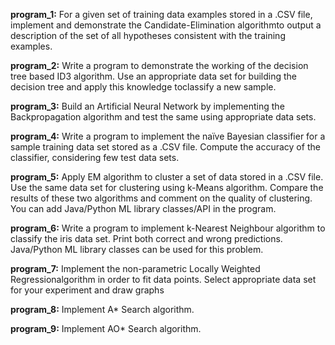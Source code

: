 **program_1:** For a given set of training data examples stored in a .CSV file, implement and demonstrate the 
Candidate-Elimination algorithmto output a description of the set of all hypotheses consistent 
with the training examples. 


**program_2:** Write a program to demonstrate the working of the decision tree based ID3 algorithm. Use an 
appropriate data set for building the decision tree and apply this knowledge toclassify a new 
sample.


**program_3:** Build an Artificial Neural Network by implementing the Backpropagation algorithm and test the 
same using appropriate data sets.


**program_4:** Write a program to implement the naïve Bayesian classifier for a sample training data set stored 
as a .CSV file. Compute the accuracy of the classifier, considering few test data sets.


**program_5:** Apply EM algorithm to cluster a set of data stored in a .CSV file. Use the same data set for 
clustering using k-Means algorithm. Compare the results of these two algorithms and comment 
on the quality of clustering. You can add Java/Python ML library classes/API in the program.


**program_6:** Write a program to implement k-Nearest Neighbour algorithm to classify the iris data set. Print 
both correct and wrong predictions. Java/Python ML library classes can be used for this problem. 


**program_7:** Implement the non-parametric Locally Weighted Regressionalgorithm in order to fit data points. 
Select appropriate data set for your experiment and draw graphs


**program_8:** Implement A* Search algorithm. 


**program_9:** Implement AO* Search algorithm. 
